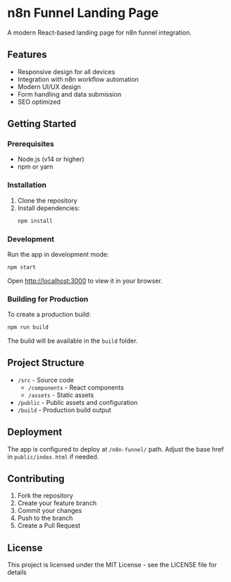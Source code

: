 # n8n Funnel Landing Page

A modern React-based landing page for n8n funnel integration.

## Features

- Responsive design for all devices
- Integration with n8n workflow automation
- Modern UI/UX design
- Form handling and data submission
- SEO optimized

## Getting Started

### Prerequisites

- Node.js (v14 or higher)
- npm or yarn

### Installation

1. Clone the repository
2. Install dependencies:
   ```bash
   npm install
   ```

### Development

Run the app in development mode:

```bash
npm start
```

Open [http://localhost:3000](http://localhost:3000) to view it in your browser.

### Building for Production

To create a production build:

```bash
npm run build
```

The build will be available in the `build` folder.

## Project Structure

- `/src` - Source code
  - `/components` - React components
  - `/assets` - Static assets
- `/public` - Public assets and configuration
- `/build` - Production build output

## Deployment

The app is configured to deploy at `/n8n-funnel/` path. Adjust the base href in `public/index.html` if needed.

## Contributing

1. Fork the repository
2. Create your feature branch
3. Commit your changes
4. Push to the branch
5. Create a Pull Request

## License

This project is licensed under the MIT License - see the LICENSE file for details
